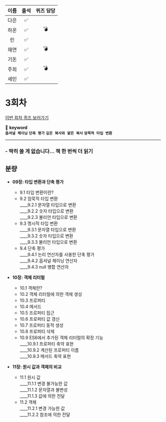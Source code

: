 |이름|출석|퀴즈 담당|
|:--:|:--:|:--:|
|다은|✅||
|하온|✅|💣|
|린|✅||
|재연|✅|💣|
|기돈|✅||
|주희|✅|💣|
|세민|✅||

# 3회차
<a href="https://github.com/ooheunda/how-to-enjoy/issues/3">이번 회차 퀴즈 보러가기</a>  

📌 **keyword**  
    **`옵셔널 체이닝`** **`단축 평가`** **`깊은 복사와 얕은 복사`** **`암묵적 타입 변환`**
<hr>

### - 딱히 쓸 게 없습니다... 책 한 번씩 더 읽기
  

## 분량

- **09장: 타입 변환과 단축 평가**
  - 9.1 타입 변환이란?
  - 9.2 암묵적 타입 변환  
    ____9.2.1 문자열 타입으로 변환  
    ____9.2.2 숫자 타입으로 변환  
    ____9.2.3 불리언 타입으로 변환  
  - 9.3 명시적 타입 변환  
    ____9.3.1 문자열 타입으로 변환  
    ____9.3.2 숫자 타입으로 변환  
    ____9.3.3 불리언 타입으로 변환  
  - 9.4 단축 평가  
    ____9.4.1 논리 연산자를 사용한 단축 평가  
    ____9.4.2 옵셔널 체이닝 연산자  
    ____9.4.3 null 병합 연산자  

- **10장: 객체 리터럴**
  - 10.1 객체란?
  - 10.2 객체 리터럴에 의한 객체 생성
  - 10.3 프로퍼티
  - 10.4 메서드
  - 10.5 프로퍼티 접근
  - 10.6 프로퍼티 값 갱신
  - 10.7 프로퍼티 동적 생성
  - 10.8 프로퍼티 삭제
  - 10.9 ES6에서 추가된 객체 리터럴의 확장 기능  
    ____10.9.1 프로퍼티 축약 표현  
    ____10.9.2 계산된 프로퍼티 이름  
    ____10.9.3 메서드 축약 표현  

- **11장: 원시 값과 객체의 비교**
  - 11.1 원시 값   
    ____11.1.1 변경 불가능한 값  
    ____11.1.2 문자열과 불변성  
    ____11.1.3 값에 의한 전달  
  - 11.2 객체  
    ____11.2.1 변경 가능한 값  
    ____11.2.2 참조에 의한 전달  
